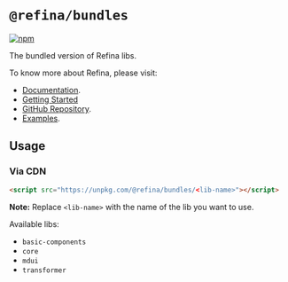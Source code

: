 # `@refina/bundles`

[![npm](https://img.shields.io/npm/v/%40refina%2Fbundles?color=green)](https://www.npmjs.com/package/@refina/bundles)

The bundled version of Refina libs.

To know more about Refina, please visit:

- [Documentation](https://refina.vercel.app).
- [Getting Started](https://refina.vercel.app/guide/introduction.html)
- [GitHub Repository](https://github.com/refinajs/refina).
- [Examples](https://gallery.refina.vercel.app).

## Usage

### Via CDN

```html
<script src="https://unpkg.com/@refina/bundles/<lib-name>"></script>
```

**Note:** Replace `<lib-name>` with the name of the lib you want to use.

Available libs:

- `basic-components`
- `core`
- `mdui`
- `transformer`
